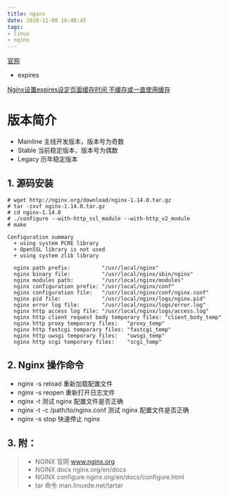 ```yaml
---
title: nginx
date: 2018-11-08 16:48:45
tags: 
- linux
- nginx
---
```


<!-- more -->

[官网](https://www.nginx.com/)

- expires

[Nginx设置expires设定页面缓存时间 不缓存或一直使用缓存](https://www.cnblogs.com/yuanzai12345/p/5946743.html)

# 版本简介

- Mainline 主线开发版本，版本号为奇数
- Stable   当前稳定版本，版本号为偶数
- Legacy   历年稳定版本

## 1. 源码安装

```shell
# wget http://nginx.org/download/nginx-1.14.0.tar.gz
# tar -zxvf nginx-1.14.0.tar.gz
# cd nginx-1.14.0
# ./configure --with-http_ssl_module --with-http_v2_module
# make

```
```
Configuration summary
  + using system PCRE library
  + OpenSSL library is not used
  + using system zlib library

  nginx path prefix:          "/usr/local/nginx"
  nginx binary file:          "/usr/local/nginx/sbin/nginx"
  nginx modules path:         "/usr/local/nginx/modules"
  nginx configuration prefix: "/usr/local/nginx/conf"
  nginx configuration file:   "/usr/local/nginx/conf/nginx.conf"
  nginx pid file:             "/usr/local/nginx/logs/nginx.pid"
  nginx error log file:       "/usr/local/nginx/logs/error.log"
  nginx http access log file: "/usr/local/nginx/logs/access.log"
  nginx http client request body temporary files: "client_body_temp"
  nginx http proxy temporary files:   "proxy_temp"
  nginx http fastcgi temporary files: "fastcgi_temp"
  nginx http uwsgi temporary files:   "uwsgi_temp"
  nginx http scgi temporary files:    "scgi_temp"
  ```
## 2. Nginx 操作命令
- nginx -s reload 重新加载配置文件
- nginx -s reopen 重新打开日志文件
- nginx -t        测试 nginx 配置文件是否正确
- nginx -t -c /path/to/nginx.conf 测试 nginx 配置文件是否正确
- nginx -s stop 快速停止 nginx

## 3. 附：
>- NGINX 官网      www.nginx.org
>- NGINX docs      nginx.org/en/docs
>- NGINX configure nginx.org/en/docs/configure.html
>- tar 命令 man.linuxde.net/tartar